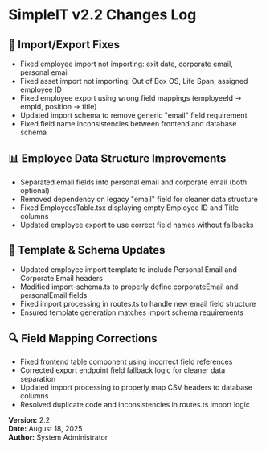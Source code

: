 # SimpleIT v2.2 Changes Log

## 🔧 Import/Export Fixes
- Fixed employee import not importing: exit date, corporate email, personal email
- Fixed asset import not importing: Out of Box OS, Life Span, assigned employee ID
- Fixed employee export using wrong field mappings (employeeId → empId, position → title)
- Updated import schema to remove generic "email" field requirement
- Fixed field name inconsistencies between frontend and database schema

## 📊 Employee Data Structure Improvements  
- Separated email fields into personal email and corporate email (both optional)
- Removed dependency on legacy "email" field for cleaner data structure
- Fixed EmployeesTable.tsx displaying empty Employee ID and Title columns
- Updated employee export to use correct field names without fallbacks

## 🎯 Template & Schema Updates
- Updated employee import template to include Personal Email and Corporate Email headers
- Modified import-schema.ts to properly define corporateEmail and personalEmail fields
- Fixed import processing in routes.ts to handle new email field structure
- Ensured template generation matches import schema requirements

## 🔍 Field Mapping Corrections
- Fixed frontend table component using incorrect field references
- Corrected export endpoint field fallback logic for cleaner data separation
- Updated import processing to properly map CSV headers to database columns
- Resolved duplicate code and inconsistencies in routes.ts import logic

**Version:** 2.2  
**Date:** August 18, 2025  
**Author:** System Administrator